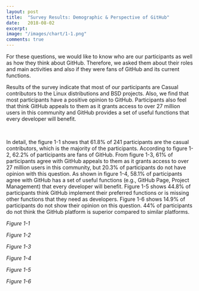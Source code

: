 ```yaml
---
layout: post
title:  "Survey Results: Demographic & Perspective of GitHub"
date:   2018-08-02
excerpt:
image: "/images/chart/1-1.png"
comments: true
---
```


<script src="https://ajax.googleapis.com/ajax/libs/jquery/3.3.1/jquery.min.js"></script>
<script src="https://code.highcharts.com/highcharts.js"></script>
<script src="https://code.highcharts.com/modules/exporting.js"></script>
<script src="https://code.highcharts.com/modules/export-data.js"></script>
<link rel="stylesheet" href="{{ "/assets/css/table.css" | absolute_url }}">
<link rel="stylesheet" href="{{ "/assets/css/chart.css" | absolute_url }}">
<link rel="stylesheet" href="{{ "/assets/css/grid.css" | absolute_url }}">

<div id="content">   
  <p>For these questions, we would like to know who are our participants as well as how they think about GitHub. Therefore, we asked them about their roles and main activities and also if they were fans of GitHub and its current functions.</p>
  <p>Results of the survey indicate that most of our participants are Casual contributors to the Linux distributions and BSD projects. Also, we find that most participants have a positive opinion to GitHub. Participants also feel that think GitHub appeals to them as it grants access to over 27 million users in this community and GitHub provides a set of useful functions that every developer will benefit.</p>
  <br>
  <p>In detail, the figure 1-1 shows that 61.8% of 241 participants are the casual contributors, which is the majority of the participants. According to figure 1-2, 62.2% of participants are fans of GitHub. From figure 1-3, 61% of participants agree with GitHub appeals to them as it grants access to over 27 million users in this community, but 20.3% of participants do not have opinion with this question. As shown in figure 1-4, 58.1% of participants agree with GitHub has a set of useful functions (e.g., GitHub Page, Project Management) that every developer will benefit. Figure 1-5 shows 44.8% of participants think GitHub implement their preferred functions or is missing other functions that they need as developers. Figure 1-6 shows 14.9% of participants do not show their opinion on this question. 44% of participants do not think the GitHub platform is superior compared to similar platforms.</p>
  <div class="chart" id="1-1"></div>
  <p id="chart-des"><i>Figure 1-1</i></p>
  <div class="spacer"></div>
  <div class="grid-container">
    <div class="row">
      <div class="col-6">
        <div class="chart" id="1-2"></div>
        <p id="chart-des"><i>Figure 1-2</i></p>
      </div>
      <div class="col-6">
        <div class="chart" id="1-3"></div>
        <p id="chart-des"><i>Figure 1-3</i></p>
      </div>
    </div>
    <div class="row">
      <div class="col-6">
        <div class="chart" id="1-4"></div>
        <p id="chart-des"><i>Figure 1-4</i></p>
      </div>
      <div class="col-6">
        <div class="chart" id="1-5"></div>
        <p id="chart-des"><i>Figure 1-5</i></p>
      </div>
    </div>
    <div class="row">
      <div class="col-3" style="min-width:300px;"></div> 
      <div class="col-6">
        <div class="chart" id="1-6"></div>
        <p id="chart-des"><i>Figure 1-6</i></p>
      </div>
      <div class="col-3" style="min-width:300px;"></div>
  </div>
</div>
<script src="{{ "/assets/js/chart/01.js" | absolute_url }}"></script>
